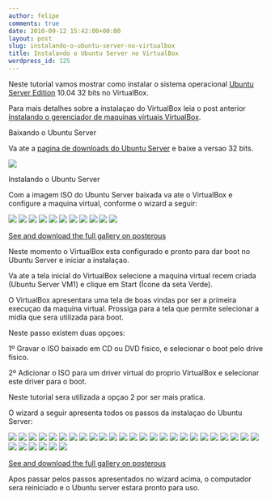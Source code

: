 ```yaml
---
author: felipe
comments: true
date: 2010-09-12 15:42:00+00:00
layout: post
slug: instalando-o-ubuntu-server-no-virtualbox
title: Instalando o Ubuntu Server no VirtualBox
wordpress_id: 125
---
```



    

Neste tutorial vamos mostrar como instalar o sistema operacional [Ubuntu Server Edition](http://www.ubuntu.com/server) 10.04 32 bits no VirtualBox.







Para mais detalhes sobre a instalaçao do VirtualBox leia o post anterior [Instalando o gerenciador de maquinas virtuais VirtualBox](http://felipe.ilhavirtual.com.br/instalando-o-gerenciador-de-maquinas-virtuais).




Baixando o Ubuntu Server







Va ate a [pagina de downloads do Ubuntu Server](http://www.ubuntu.com/server/get-ubuntu/download) e baixe a versao 32 bits.







[![](http://blog.felipemunhoz.com/wp-content/uploads/2010/09/ubuntu-server-1.png.scaled500-300x210.png)](http://posterous.com/getfile/files.posterous.com/temp-2010-09-12/jxreJGvgizfumzAkchjqjjcxtupwCBAfssFgdxJfDIggcrpdowcfqoDndtwu/ubuntu-server-1.png.scaled1000.png)





Instalando o Ubuntu Server







Com a imagem ISO do Ubuntu Server baixada va ate o VirtualBox e configure a maquina virtual, conforme o wizard a seguir:







[![](http://blog.felipemunhoz.com/wp-content/uploads/2010/09/ubuntu-server-2.png.scaled1000-300x214.png)](http://blog.felipemunhoz.com/wp-content/uploads/2010/09/ubuntu-server-2.png.scaled1000.png)
[![](http://blog.felipemunhoz.com/wp-content/uploads/2010/09/ubuntu-server-3.png.scaled1000-300x188.png)](http://blog.felipemunhoz.com/wp-content/uploads/2010/09/ubuntu-server-3.png.scaled1000.png)
[![](http://blog.felipemunhoz.com/wp-content/uploads/2010/09/ubuntu-server-4.png.scaled1000-300x188.png)](http://blog.felipemunhoz.com/wp-content/uploads/2010/09/ubuntu-server-4.png.scaled1000.png)
[![](http://blog.felipemunhoz.com/wp-content/uploads/2010/09/ubuntu-server-5.png.scaled1000-300x188.png)](http://blog.felipemunhoz.com/wp-content/uploads/2010/09/ubuntu-server-5.png.scaled1000.png)
[![](http://blog.felipemunhoz.com/wp-content/uploads/2010/09/ubuntu-server-6.png.scaled1000-300x188.png)](http://blog.felipemunhoz.com/wp-content/uploads/2010/09/ubuntu-server-6.png.scaled1000.png)
[![](http://blog.felipemunhoz.com/wp-content/uploads/2010/09/ubuntu-server-7.png.scaled1000-300x180.png)](http://blog.felipemunhoz.com/wp-content/uploads/2010/09/ubuntu-server-7.png.scaled1000.png)
[![](http://blog.felipemunhoz.com/wp-content/uploads/2010/09/ubuntu-server-8.png.scaled1000-300x180.png)](http://blog.felipemunhoz.com/wp-content/uploads/2010/09/ubuntu-server-8.png.scaled1000.png)
[![](http://blog.felipemunhoz.com/wp-content/uploads/2010/09/ubuntu-server-9.png.scaled1000-300x180.png)](http://blog.felipemunhoz.com/wp-content/uploads/2010/09/ubuntu-server-9.png.scaled1000.png)
[![](http://blog.felipemunhoz.com/wp-content/uploads/2010/09/ubuntu-server-10.png.scaled1000-300x180.png)](http://blog.felipemunhoz.com/wp-content/uploads/2010/09/ubuntu-server-10.png.scaled1000.png)
[![](http://blog.felipemunhoz.com/wp-content/uploads/2010/09/ubuntu-server-11.png.scaled1000-300x188.png)](http://blog.felipemunhoz.com/wp-content/uploads/2010/09/ubuntu-server-11.png.scaled1000.png)
[![](http://blog.felipemunhoz.com/wp-content/uploads/2010/09/ubuntu-server-12.png.scaled1000-300x214.png)](http://blog.felipemunhoz.com/wp-content/uploads/2010/09/ubuntu-server-12.png.scaled1000.png)


[See and download the full gallery on posterous](http://blog.felipemunhoz.com/instalando-o-ubuntu-server-no-virtualbox)




Neste momento o VirtualBox esta configurado e pronto para dar boot no Ubuntu Server e iniciar a instalaçao. 







Va ate a tela inicial do VirtualBox selecione a maquina virtual recem criada (Ubuntu Server VM1) e clique em Start (Ícone da seta Verde).







O VirtualBox apresentara uma tela de boas vindas por ser a primeira execuçao da maquina virtual. Prossiga para a tela que permite selecionar a midia que sera utilizada para boot.







Neste passo existem duas opçoes:







1º Gravar o ISO baixado em CD ou DVD fisico, e selecionar o boot pelo drive fisico.




2º Adicionar o ISO para um driver virtual do proprio VirtualBox e selecionar este driver para o boot.







Neste tutorial sera utilizada a opçao 2 por ser mais pratica.







O wizard a seguir apresenta todos os passos da instalaçao do Ubuntu Server:







[![](http://blog.felipemunhoz.com/wp-content/uploads/2010/09/ubuntu-server-12.png.scaled500-300x214.png)](http://posterous.com/getfile/files.posterous.com/temp-2010-09-12/kyDhazlJjBHpjrvzlFkmmvbFovxrplfhbpgxaFuolzqwDHothcrsJDdJjHIv/ubuntu-server-12.png.scaled1000.png)
[![](http://blog.felipemunhoz.com/wp-content/uploads/2010/09/ubuntu-server-14.png.scaled1000-300x191.png)](http://blog.felipemunhoz.com/wp-content/uploads/2010/09/ubuntu-server-14.png.scaled1000.png)
[![](http://blog.felipemunhoz.com/wp-content/uploads/2010/09/ubuntu-server-15.png.scaled1000-300x191.png)](http://blog.felipemunhoz.com/wp-content/uploads/2010/09/ubuntu-server-15.png.scaled1000.png)
[![](http://blog.felipemunhoz.com/wp-content/uploads/2010/09/ubuntu-server-16.png.scaled1000-300x222.png)](http://blog.felipemunhoz.com/wp-content/uploads/2010/09/ubuntu-server-16.png.scaled1000.png)
[![](http://blog.felipemunhoz.com/wp-content/uploads/2010/09/ubuntu-server-17.png.scaled1000-300x191.png)](http://blog.felipemunhoz.com/wp-content/uploads/2010/09/ubuntu-server-17.png.scaled1000.png)
[![](http://blog.felipemunhoz.com/wp-content/uploads/2010/09/ubuntu-server-18.png.scaled1000-300x191.png)](http://blog.felipemunhoz.com/wp-content/uploads/2010/09/ubuntu-server-18.png.scaled1000.png)
[![](http://blog.felipemunhoz.com/wp-content/uploads/2010/09/ubuntu-server-19.png.scaled1000-300x246.png)](http://blog.felipemunhoz.com/wp-content/uploads/2010/09/ubuntu-server-19.png.scaled1000.png)
[![](http://blog.felipemunhoz.com/wp-content/uploads/2010/09/ubuntu-server-20.png.scaled1000-300x246.png)](http://blog.felipemunhoz.com/wp-content/uploads/2010/09/ubuntu-server-20.png.scaled1000.png)
[![](http://blog.felipemunhoz.com/wp-content/uploads/2010/09/ubuntu-server-21.png.scaled1000-300x246.png)](http://blog.felipemunhoz.com/wp-content/uploads/2010/09/ubuntu-server-21.png.scaled1000.png)
[![](http://blog.felipemunhoz.com/wp-content/uploads/2010/09/ubuntu-server-25.png.scaled1000-300x246.png)](http://blog.felipemunhoz.com/wp-content/uploads/2010/09/ubuntu-server-25.png.scaled1000.png)
[![](http://blog.felipemunhoz.com/wp-content/uploads/2010/09/ubuntu-server-26.png.scaled1000-300x246.png)](http://blog.felipemunhoz.com/wp-content/uploads/2010/09/ubuntu-server-26.png.scaled1000.png)
[![](http://blog.felipemunhoz.com/wp-content/uploads/2010/09/ubuntu-server-27.png.scaled1000-300x246.png)](http://blog.felipemunhoz.com/wp-content/uploads/2010/09/ubuntu-server-27.png.scaled1000.png)
[![](http://blog.felipemunhoz.com/wp-content/uploads/2010/09/ubuntu-server-22.png.scaled1000-300x246.png)](http://blog.felipemunhoz.com/wp-content/uploads/2010/09/ubuntu-server-22.png.scaled1000.png)
[![](http://blog.felipemunhoz.com/wp-content/uploads/2010/09/ubuntu-server-23.png.scaled1000-300x246.png)](http://blog.felipemunhoz.com/wp-content/uploads/2010/09/ubuntu-server-23.png.scaled1000.png)
[![](http://blog.felipemunhoz.com/wp-content/uploads/2010/09/ubuntu-server-24.png.scaled1000-300x246.png)](http://blog.felipemunhoz.com/wp-content/uploads/2010/09/ubuntu-server-24.png.scaled1000.png)
[![](http://blog.felipemunhoz.com/wp-content/uploads/2010/09/ubuntu-server-28.png.scaled1000-300x246.png)](http://blog.felipemunhoz.com/wp-content/uploads/2010/09/ubuntu-server-28.png.scaled1000.png)
[![](http://blog.felipemunhoz.com/wp-content/uploads/2010/09/ubuntu-server-29.png.scaled1000-300x246.png)](http://blog.felipemunhoz.com/wp-content/uploads/2010/09/ubuntu-server-29.png.scaled1000.png)
[![](http://blog.felipemunhoz.com/wp-content/uploads/2010/09/ubuntu-server-30.png.scaled1000-300x246.png)](http://blog.felipemunhoz.com/wp-content/uploads/2010/09/ubuntu-server-30.png.scaled1000.png)
[![](http://blog.felipemunhoz.com/wp-content/uploads/2010/09/ubuntu-server-31.png.scaled1000-300x246.png)](http://blog.felipemunhoz.com/wp-content/uploads/2010/09/ubuntu-server-31.png.scaled1000.png)
[![](http://blog.felipemunhoz.com/wp-content/uploads/2010/09/ubuntu-server-32.png.scaled1000-300x246.png)](http://blog.felipemunhoz.com/wp-content/uploads/2010/09/ubuntu-server-32.png.scaled1000.png)
[![](http://blog.felipemunhoz.com/wp-content/uploads/2010/09/ubuntu-server-33.png.scaled1000-300x246.png)](http://blog.felipemunhoz.com/wp-content/uploads/2010/09/ubuntu-server-33.png.scaled1000.png)
[![](http://blog.felipemunhoz.com/wp-content/uploads/2010/09/ubuntu-server-34.png.scaled1000-300x246.png)](http://blog.felipemunhoz.com/wp-content/uploads/2010/09/ubuntu-server-34.png.scaled1000.png)
[![](http://blog.felipemunhoz.com/wp-content/uploads/2010/09/ubuntu-server-35.png.scaled1000-300x246.png)](http://blog.felipemunhoz.com/wp-content/uploads/2010/09/ubuntu-server-35.png.scaled1000.png)
[![](http://blog.felipemunhoz.com/wp-content/uploads/2010/09/ubuntu-server-36.png.scaled1000-300x246.png)](http://blog.felipemunhoz.com/wp-content/uploads/2010/09/ubuntu-server-36.png.scaled1000.png)
[![](http://blog.felipemunhoz.com/wp-content/uploads/2010/09/ubuntu-server-37.png.scaled1000-300x246.png)](http://blog.felipemunhoz.com/wp-content/uploads/2010/09/ubuntu-server-37.png.scaled1000.png)
[![](http://blog.felipemunhoz.com/wp-content/uploads/2010/09/ubuntu-server-38.png.scaled1000-300x246.png)](http://blog.felipemunhoz.com/wp-content/uploads/2010/09/ubuntu-server-38.png.scaled1000.png)
[![](http://blog.felipemunhoz.com/wp-content/uploads/2010/09/ubuntu-server-40.png.scaled1000-300x246.png)](http://blog.felipemunhoz.com/wp-content/uploads/2010/09/ubuntu-server-40.png.scaled1000.png)
[![](http://blog.felipemunhoz.com/wp-content/uploads/2010/09/ubuntu-server-41.png.scaled1000-300x246.png)](http://blog.felipemunhoz.com/wp-content/uploads/2010/09/ubuntu-server-41.png.scaled1000.png)
[![](http://blog.felipemunhoz.com/wp-content/uploads/2010/09/ubuntu-server-42.png.scaled1000-300x246.png)](http://blog.felipemunhoz.com/wp-content/uploads/2010/09/ubuntu-server-42.png.scaled1000.png)
[![](http://blog.felipemunhoz.com/wp-content/uploads/2010/09/ubuntu-server-39.png.scaled1000-300x246.png)](http://blog.felipemunhoz.com/wp-content/uploads/2010/09/ubuntu-server-39.png.scaled1000.png)
[![](http://blog.felipemunhoz.com/wp-content/uploads/2010/09/ubuntu-server-43.png.scaled1000-300x246.png)](http://blog.felipemunhoz.com/wp-content/uploads/2010/09/ubuntu-server-43.png.scaled1000.png)


[See and download the full gallery on posterous](http://blog.felipemunhoz.com/instalando-o-ubuntu-server-no-virtualbox)







Apos passar pelos passos apresentados no wizard acima, o computador sera reiniciado e o Ubuntu server estara pronto para uso.



  
